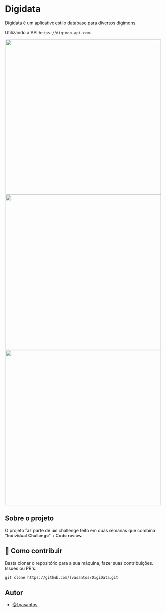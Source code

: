 # Digidata
Digidata é um aplicativo estilo database para diversos digimons.

Utilizando a API `https://digimon-api.com`.

<p align="center"> 
  <img src="https://user-images.githubusercontent.com/82406248/197533830-a16a9787-68db-43c1-ab2c-2165a01a7def.png" height="500">
  <img src="https://user-images.githubusercontent.com/82406248/197533819-722e6f83-99d9-4bfa-865c-e8d8dcd9f932.png" height="500">
  <img src="https://user-images.githubusercontent.com/82406248/197533796-bfa91710-a75f-4d00-b880-6f94592dfa91.png" height="500">
</p>

## Sobre o projeto

O projeto faz parte de um challenge feito em duas semanas que combina "Individual Challenge" + Code review.

## 📌 Como contribuir

Basta clonar o repositório para a sua máquina, fazer suas contribuições. Issues ou PR's.
````
git clone https://github.com/lvasantos/DigiData.git
````



## Autor

- [@Lvasantos](https://github.com/lvasantos)

